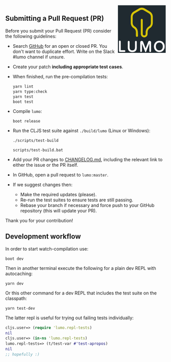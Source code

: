 <img src="./logo/full.png" alt="lumo logo" title="lumo" align="right" width="150" height="150" />

## Submitting a Pull Request (PR)

Before you submit your Pull Request (PR) consider the following guidelines:

* Search [GitHub](https://github.com/anmonteiro/lumo/pulls) for an open or
  closed PR. You don't want to duplicate effort. Write on the Slack #lumo
  channel if unsure.

* Create your patch **including appropriate test cases**.

* When finished, run the pre-compilation tests:

  ```shell
  yarn lint
  yarn type:check
  yarn test
  boot test
  ```

* Compile `lumo`:

  ```shell
  boot release
  ```

* Run the CLJS test suite against `./build/lumo` (Linux or Windows):

  ```shell
  ./scripts/test-build
  ```

  ```shell
  scripts/test-build.bat
  ```

* Add your PR changes to 
  [CHANGELOG.md](./CHANGELOG.md),
  including the relevant link to either the issue or the PR itself.

* In GitHub, open a pull request to `lumo:master`.

* If we suggest changes then:
  * Make the required updates (please).
  * Re-run the test suites to ensure tests are still passing.
  * Rebase your branch if necessary and force push to your GitHub repository (this will update your PR).

Thank you for your contribution!

## Development workflow

In order to start watch-compilation use:

```shell
boot dev
```

Then in another terminal execute the following for a plain dev REPL with autocaching:

```shell
yarn dev
```

Or this other command for a dev REPL that includes the test suite on the classpath:

```shell
yarn test-dev
```

The latter repl is useful for trying out failing tests individually:

```clojure
cljs.user=> (require 'lumo.repl-tests)
nil
cljs.user=> (in-ns 'lumo.repl-tests)
lumo.repl-tests=> (t/test-var #'test-apropos)
nil
;; hopefully :)
```
